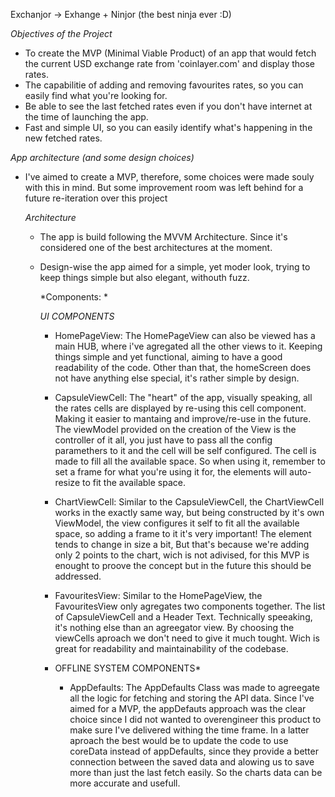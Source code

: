 Exchanjor -> Exhange + Ninjor (the best ninja ever :D)

*Objectives of the Project*

  * To create the MVP (Minimal Viable Product) of an app that would fetch the current USD exchange rate from 'coinlayer.com' and display those rates.
  * The capabilitie of adding and removing favourites rates, so you can easily find what you're looking for.
  * Be able to see the last fetched rates even if you don't have internet at the time of launching the app.
  * Fast and simple UI, so you can easily identify what's happening in the new fetched rates.

*App architecture (and some design choices)*

  * I've aimed to create a MVP, therefore, some choices were made souly with this in mind. But some improvement room was left behind for a future re-iteration over this project

    *Architecture*

    * The app is build following the MVVM Architecture. Since it's considered one of the best architectures at the moment.
    * Design-wise the app aimed for a simple, yet moder look, trying to keep things simple but also elegant, withouth fuzz.


      *Components: *
   
      *UI COMPONENTS*

        * HomePageView: The HomePageView can also be viewed has a main HUB, where i've agregated all the other views to it. Keeping things
                      simple and yet functional, aiming to have a good readability of the code. Other than that, the homeScreen does not have anything else special,
                      it's rather simple by design.
  
        * CapsuleViewCell: The "heart" of the app, visually speaking, all the rates cells are displayed by re-using this cell component. Making it easier
                            to mantaing and improve/re-use in the future. The viewModel provided on the creation of the View is the controller of it all, you just
                            have to pass all the config paramethers to it and the cell will be self configured. The cell is made to fill all the available space.
                            So when using it, remember to set a frame for what you're using it for, the elements will auto-resize to fit the available space.
          
        * ChartViewCell: Similar to the CapsuleViewCell, the ChartViewCell works in the exactly same way, but being constructed by it's own ViewModel, the view
                          configures it self to fit all the available space, so adding a frame to it it's very important! The element tends to change in size a bit,
                          But that's because we're adding only 2 points to the chart, wich is not adivised, for this MVP is enought to proove the concept but in the
                          future this should be addressed.
  
        * FavouritesView: Similar to the HomePageView, the FavouritesView only agregates two components together. The list of CapsuleViewCell and a Header Text. Technically
                          speeaking, it's nothing else than an agreegator view. By choosing the viewCells aproach we don't need to give it much tought. Wich is great for
                          readability and maintainability of the codebase.
   
      * OFFLINE SYSTEM COMPONENTS*
        
        * AppDefaults: The AppDefaults Class was made to agreegate all the logic for fetching and storing the API data. Since I've aimed for a MVP, the appDefauts approach was the clear choice
                        since I did not wanted to overengineer this product to make sure I've delivered withing the time frame. In a latter aproach the best would be to update the code
                        to use coreData instead of appDefaults, since they provide a better connection between the saved data and alowing us to save more than just the last fetch easily. So the
                        charts data can be more accurate and usefull. 
